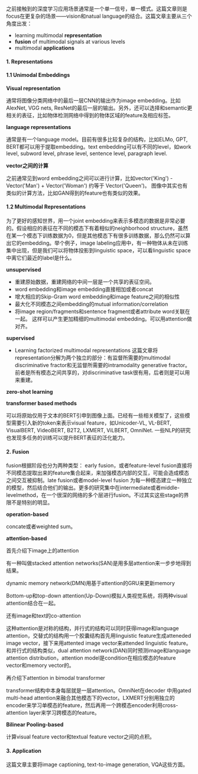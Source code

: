 之前接触到的深度学习应用场景通常是一个单一信号，单一模式。这篇文章则是focus在更复杂的场景——vision和natual language的结合。这篇文章主要从三个角度出发：

- learning multimodal **representation**
- **fusion** of multimodal signals at various levels
- multimodal **applications**



#### 1. Representations

#### 1.1 Unimodal Embeddings

**Visual representation**

通常将图像分类网络中的最后一层CNN的输出作为image embedding。比如AlexNet, VGG nets, ResNet的最后一层的输出。另外，还可以选择和semantic更相关的表征，比如物体检测网络中得到的物体区域的feature及相应标签。

**language representations**

通常是有一个language model。目前有很多比较复杂的结构，比如ELMo, GPT, BERT都可以用于提取embedding。text embedding可以有不同的level，如work level, subword level, phrase level, sentence level, paragraph level.


**vector之间的计算**

之前通常见到word embedding之间可以进行计算，比如vector('King') - Vector('Man') + Vector('Woman') 约等于 Vector('Queen')。 图像中其实也有类似的计算方法，比如GAN得到的feature也有类似的效果。

#### 1.2 Multimodal Representations

为了更好的感知世界，用一个joint embedding来表示多模态的数据是非常必要的。假设相应的表征在不同的模态下有着相似的neighborhood structure，虽然在某一个模态下训练数据为0，但是其他模态下有很多训练数据，那么仍然可以算出它的embedding。举个例子，image labeling应用中，有一种物体从未在训练集中出现，但是我们可以将物体投影到linguistic space，可以看linguistic space中离它们最近的label是什么。


**unsupervised**

- 重建原始数据，重建网络的中间一层是一个共享的表征空间。
- word embedding和image embedding直接相加或者concat
- 增大相应的Skip-Gram word embedding和image feature之间的相似性
- 最大化不同模态之间embedding的mutual information/correlation
- 将image region/fragments和sentence fragment或者attribute word关联在一起。 这样可以产生更加精细的multimodal embedding。可以用attention做对齐。

**supervised**

- Learning factorized multimodal representations 这篇文章将representation分解为两个独立的部分：有监督所需要的multimodal discriminative fractor和无监督所需要的intramodality generative fractor。 前者是所有模态之间共享的，对discriminative task很有用，后者则是可以用来重建。

**zero-shot learning**

**transformer based methods**

可以将原始仅用于文本的BERT引申到图像上面。已经有一些相关模型了，这些模型需要引入新的token来表示visual feature，如Unicoder-VL, VL-BERT, VisualBERT, VideoBERT, B2T2, LXMERT, ViLBERT, OmniNet. 一些NLP的研究也发现多任务的训练可以提升BERT表征的泛化能力。

#### 2. Fusion

fusion根据阶段也分为两种类型： early fusion，或者feature-level fusion直接将不同模态提取出来的feature集合起来，来加强模态内部的交互，可能会造成模态之间交互被抑制。late fusion或者model-level fusion
为每一种模态建立一种独立的模型，然后结合他们的输出。更多的研究集中在intermediate或者middle-levelmethod，在一个很深的网络的多个层进行fusion。不过其实这些stage的界限不是特别的明显。

**operation-based**

concate或者weighted sum。

**attention-based**

首先介绍下image上的attention

有一种叫做stacked attention networks(SAN)是用多层attention来一步步地得到结果。

dynamic memory network(DMN)用基于attention的GRU来更新memory

Bottom-up和top-down attention(Up-Down)模拟人类视觉系统，将两种visual attention结合在一起。

还有image和text的co-attention

这种attention是对称的结构，并行式的结构可以同时获得image和language attention，交替式的结构用一个胶囊结构首先用linguistic feature生成atteneded image vector，接下来用attented image vector来attended linguistic feature。和并行式的结构类似，dual attention network(DAN)同时预测image和language attention distribution，attention model是condition在相应模态的feature vector和memory vector的。

再介绍下attention in bimodal transformer

transformer结构中本身每层就是一层attention。OmniNet在decoder 中用gated multi-head attention来融合其他模态下的vector。LXMERT分别用独立的encoder来学习单模态的feature，然后再用一个跨模态encoder利用cross-attention layer来学习跨模态的feature。 

**Bilinear Pooling-based**

计算visual feature vector和textual feature vector之间的点积。


#### 3. Application

这篇文章主要将image captioning, text-to-image generation, VQA这些方面。


